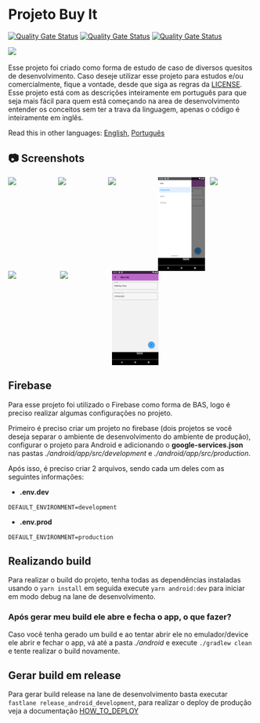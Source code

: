 # Projeto Buy It

[![Quality Gate Status](https://sonarcloud.io/api/project_badges/measure?project=salomaoluiz_BuyIt&metric=alert_status)](https://sonarcloud.io/dashboard?id=salomaoluiz_BuyIt)
[![Quality Gate Status](https://sonarcloud.io/api/project_badges/measure?project=salomaoluiz_BuyIt&metric=code_smells)](https://sonarcloud.io/project/issues?id=salomaoluiz_BuyIt&resolved=false&types=CODE_SMELL)
[![Quality Gate Status](https://sonarcloud.io/api/project_badges/measure?project=salomaoluiz_BuyIt&metric=coverage)](https://sonarcloud.io/component_measures?id=salomaoluiz_BuyIt&metric=coverage&view=list)

<div style="display: flex; width: 200px">
<a href="https://www.buymeacoffee.com/salomaoluiz"><img src="https://img.buymeacoffee.com/button-api/?text=Buy me a coffee&emoji=&slug=salomaoluiz&button_colour=FFDD00&font_colour=000000&font_family=Cookie&outline_colour=000000&coffee_colour=ffffff"></a>
</div>

Esse projeto foi criado como forma de estudo de caso de diversos quesitos de desenvolvimento. Caso deseje utilizar esse projeto para estudos e/ou comercialmente, fique a vontade, desde que siga as regras da [LICENSE](https://github.com/salomaoluiz/BuyIt/blob/main/LICENSE). Esse projeto está com as descrições inteiramente em português para que seja mais fácil para quem está começando na area de desenvolvimento entender os conceitos sem ter a trava da linguagem, apenas o código é inteiramente em inglês.

Read this in other languages: [English](README.en.md), [Português](README.md)

## :camera: Screenshots

<div style="display:flex;" >
  <img src=".github/screenshots/1.jpg" width="19%" >
  <img src=".github/screenshots/2.jpg" style="margin-left:10px;" width="19%" >
  <img src=".github/screenshots/3.jpg" style="margin-left:10px;" width="19%" >
  <img src=".github/screenshots/4.jpg" style="margin-left:10px;" width="19%" >
  <img src=".github/screenshots/5.jpg" style="margin-left:10px;" width="19%" >
</div>

<div style="display:flex;" >
  <img src=".github/screenshots/6.jpg" width="19%" >
  <img src=".github/screenshots/7.jpg" style="margin-left:10px;" width="19%" >
  <img src=".github/screenshots/8.jpg" style="margin-left:10px;" width="19%" >
</div>

## Firebase

Para esse projeto foi utilizado o Firebase como forma de BAS, logo é preciso realizar algumas configurações no projeto.

Primeiro é preciso criar um projeto no firebase (dois projetos se você deseja separar o ambiente de desenvolvimento do ambiente de produção), configurar o projeto para Android e adicionando o **google-services.json** nas pastas _./android/app/src/development_ e _./android/app/src/production_.

Após isso, é preciso criar 2 arquivos, sendo cada um deles com as seguintes informações:

- **.env.dev**

```
DEFAULT_ENVIRONMENT=development
```

- **.env.prod**

```
DEFAULT_ENVIRONMENT=production
```

## Realizando build

Para realizar o build do projeto, tenha todas as dependências instaladas usando o `yarn install` em seguida execute `yarn android:dev` para iniciar em modo debug na lane de desenvolvimento.

### Após gerar meu build ele abre e fecha o app, o que fazer?

Caso você tenha gerado um build e ao tentar abrir ele no emulador/device ele abrir e fechar o app, vá até a pasta _./android_ e execute `./gradlew clean` e tente realizar o build novamente.

## Gerar build em release

Para gerar build release na lane de desenvolvimento basta executar `fastlane release_android_development`, para realizar o deploy de produção veja a documentação [HOW_TO_DEPLOY](https://github.com/salomaoluiz/BuyIt/blob/main/fastlane/HOW_TO_DEPLOY.md)
